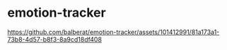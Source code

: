 # emotion-tracker


https://github.com/balberat/emotion-tracker/assets/101412991/81a173a1-73b8-4d57-b8f3-8a9cd18df408

